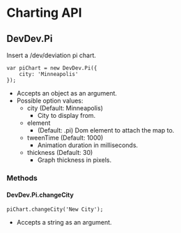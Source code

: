 Charting API
============
## DevDev.Pi 
Insert a /dev/deviation pi chart.
```
var piChart = new DevDev.Pi({
    city: 'Minneapolis'
});
```
- Accepts an object as an argument.
- Possible option values:
    - city (Default: Minneapolis) 
        - City to display from.
    - element 
        - (Default: .pi) Dom element to attach the map to.
    - tweenTime (Default: 1000)
        - Animation duration in milliseconds.
    - thickness (Default: 30)
        - Graph thickness in pixels.

### Methods
#### DevDev.Pi.changeCity
```
piChart.changeCity('New City');

```
- Accepts a string as an argument.
